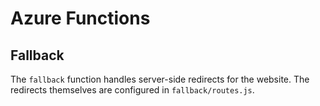 # Azure Functions

## Fallback

The `fallback` function handles server-side redirects for the website.
The redirects themselves are configured in `fallback/routes.js`.
